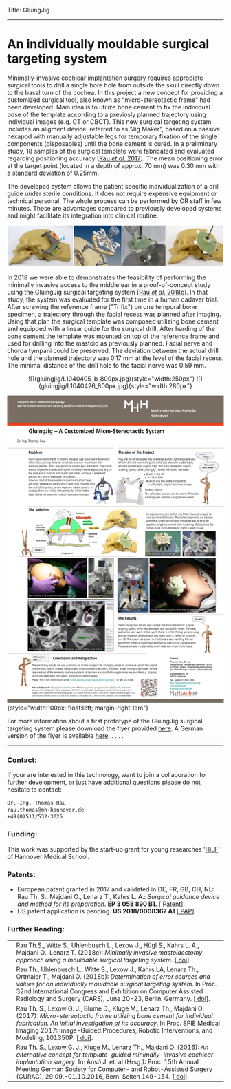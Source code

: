 Title: GluingJig

- - -

# An individually mouldable surgical targeting system


Minimally-invasive cochlear implantation surgery requires appropiate surgical tools to drill a single bore hole from outside the skull directly down to the basal turn of the cochea. In this project a new concept for providing a customized surgical tool, also known as "micro-stereotactic frame" had been developed. Main idea is to utilize bone cement to fix the individual pose of the template according to a previosly planned trajectory using individual images (e.g. CT or CBCT). This new surgical targeting system includes an aligment device, referred to as "Jig Maker", based on a passive hexapod with manually adjustable legs for temporary fixation of the single components (disposables) until the bone cement is cured. In a preliminary study, 18 samples of the surgical template were fabricated and evaluated regarding positioning accuracy \[[Rau _et al_. 2017](../publications/Rau2017_spie.pdf "External Link to full text")\]. The mean positioning error at the target point (located in a depth of approx. 70 mm) was 0.30 mm with a standard deviation of 0.25mm. 

The developed system allows the patient specific individualization of a drill guide under sterile conditions. It does not require expensive equipment or technical personal. The whole process can be performed by OR staff in few minutes. These are advantages compared to previously developed systems and might facilitate its integration into clinical routine.

![Pictures showing an early prototype of the GluingJig](gluingjig/Banner_GluingJigV01.png "An early prototype")

<center> 
    <span class="glyphicon glyphicon-chevron-down" aria-hidden="true"></span> <span class="glyphicon glyphicon-chevron-down" aria-hidden="true"></span> <span class="glyphicon glyphicon-chevron-down" aria-hidden="true"></span>  
</center> 


In 2018 we were able to demonstrates the feasibility of performing the minimally invasive access to the middle ear in a proof-of-concept study using the GluingJig surgical targeting system \[[Rau _et al_. 2018c](https://www.degruyter.com/downloadpdf/j/cdbme.2018.4.issue-1/cdbme-2018-0096/cdbme-2018-0096.pdf "External Link to full text")\]. In that study, the system was evaluated for the first time in a human cadaver trial. After screwing the reference frame ("Trifix") on one temporal bone specimen, a trajectory through the facial recess was planned after imaging. Using that plan the surgical template was composed utilizing bone cement and equipped with a linear guide for the surgical drill. After harding of the bone cement the template was mounted on top of the reference frame and used for drilling into the mastoid as previously planned. Facial nerve and chorda tympani could be preserved. The deviation between the actual drill hole and the planned trajectory was 0.17 mm at the level of the facial recess. The minimal distance of the drill hole to the facial nerve was 0.59 mm. 

<center> ![](gluingjig/L1040405_b_800px.jpg){style="width:250px"}  ![](gluingjig/L1040426_800px.jpg){style="width:280px"} </center> 

<center> 
    <span class="glyphicon glyphicon-chevron-down" aria-hidden="true"></span>   <span class="glyphicon glyphicon-chevron-down" aria-hidden="true"></span>   <span class="glyphicon glyphicon-chevron-down" aria-hidden="true"></span>  
</center> 


![Flyer GluingJig](gluingjig/Fyler_GluingJig_engl.jpg){style="width:100px; float:left; margin-right:1em"}

For more information about a first prototype of the GluingJig surgical targeting system please download the flyer provided [here](gluingjig/PosterGluingJig_engl.pdf). A German version of the flyer is available [here](gluingjig/PosterGluingJig_dt.pdf).
.
.
.
.

- - -
### Contact:
If your are interested in this technology, want to join a collaboration for further development, or just have additional questions please do not hesitate to contact:

    Dr.-Ing. Thomas Rau
    rau.thomas@mh-hannover.de
    +49(0)511/532-3025

### Funding:
This work was supported by the start-up grant for young researches '[HiLF](https://www.mh-hannover.de/hilf.html)' of Hannover Medical School. 


### Patents:
-   European patent granted in 2017 and validated in DE, FR, GB, CH, NL: Rau Th. S., Majdani O., Lenarz T., Kahrs L. A.: _Surgical guidance device and method for its preparation_. **EP 3 058 890 B1.** \[[<span class="glyphicon glyphicon-link" aria-hidden="true"></span> Patent](https://depatisnet.dpma.de/DepatisNet/depatisnet?action=pdf&docid=EP000003058890B1&famSearchFromHitlist=1)\].
-   US patent application is pending. **US 2018/0008367 A1** \[[<span class="glyphicon glyphicon-link" aria-hidden="true"></span> PAP](https://depatisnet.dpma.de/DepatisNet/depatisnet?action=pdf&docid=US020180008367A1&famSearchFromHitlist=1)\]. 


### Further Reading:
|    |                                                               |
| -: | :------------------------------------------------------------ |
| [<span class="glyphicon glyphicon-file" aria-hidden="true"></span>](https://www.degruyter.com/downloadpdf/j/cdbme.2018.4.issue-1/cdbme-2018-0096/cdbme-2018-0096.pdf)| Rau Th.S., Witte S., Uhlenbusch L., Lexow J., Hügl S., Kahrs L. A., Majdani O., Lenarz T. (2018c): _Minimally invasive mastoidectomy approach using a mouldable surgical targeting system_. \[[<span class="glyphicon glyphicon-link" aria-hidden="true"></span> doi](https://www.degruyter.com/downloadpdf/j/cdbme.2018.4.issue-1/cdbme-2018-0096/cdbme-2018-0096.pdf)\].|
| [<span class="glyphicon glyphicon-file" aria-hidden="true"></span>](../publications/Rau2018b_CARS_Berlin_GluingJig.pdf) | Rau Th., Uhlenbusch L., Witte S., Lexow J., Kahrs LA, Lenarz Th., Ortmaier T., Majdani O. (2018b): _Determination of error sources and values for an individually mouldable surgical targeting system_. In Proc. 32nd International Congress and Exhibition on Computer Assisted Radiology and Surgery (CARS), June 20-23, Berlin, Germany. \[[<span class="glyphicon glyphicon-link" aria-hidden="true"></span> doi](https://link.springer.com/article/10.1007/s11548-018-1766-y)\].|
| [<span class="glyphicon glyphicon-file" aria-hidden="true"></span>](../publications/Rau2017_spie.pdf "Fulltext") | Rau Th. S., Lexow G. J., Blume D., Kluge M., Lenarz Th., Majdani O. (2017): _Micro-stereotactic frame utilizing bone cement for individual fabrication. An initial investigation of its accuracy_. In Proc. SPIE Medical Imaging 2017: Image-Guided Procedures, Robotic Interventions, and Modeling, 101350P. \[[<span class="glyphicon glyphicon-link" aria-hidden="true"></span> doi](http://dx.doi.org/10.1117/12.2254304)\]. |
| [<span class="glyphicon glyphicon-file" aria-hidden="true"></span>](../publications/Rau2016b_curac.pdf "Fulltext") | Rau Th. S., Lexow G. J., Kluge M., Lenarz Th., Majdani O. (2016): _An alternative concept for template-guided minimally-invasive cochlear implantation surgery_. In: Ansó J. et. al (Hrsg.): Proc. 15th Annual Meeting German Society for Computer- and Robot-Assisted Surgery (CURAC), 29.09.-01.10.2016, Bern. Seiten 149-154. \[[<span class="glyphicon glyphicon-link" aria-hidden="true"></span> doi](http://www.curac.org/images/advportfoliopro/images/CURAC2016/CURAC%202016%20Tagungsband.pdf)\]. |
